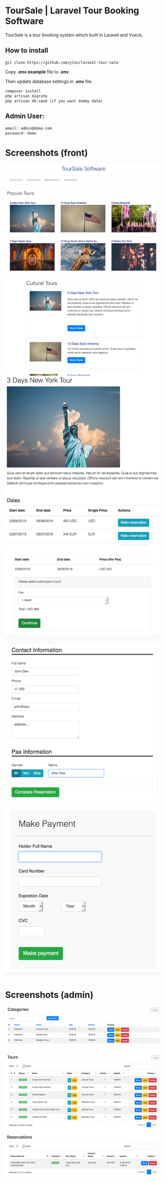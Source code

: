 # TourSale | Laravel Tour Booking Software

TourSale is a tour booking system which built in Laravel and VueJs.

## How to install

```
git clone https://github.com/ylnn/laravel-tour-sale
```

Copy **.env.example** file to **.env**

Then update database settings in **.env** file.
```
composer install
php artisan migrate 
php artisan db:seed (if you want dummy data)
```

## Admin User:
```
email: admin@demo.com
password: demo
```

# Screenshots (front)

![](screenshots/tour-booking-mainpage.png)
![](screenshots/tour-booking-category.png)
![](screenshots/tour-booking-dates.png)
![](screenshots/tour-booking-selext-pax.png)
![](screenshots/tour-booking-contact-informations.png)
![](screenshots/tour-booking-payment.png)

# Screenshots (admin)
![](screenshots/tour-booking-admin-panel.png)
![](screenshots/tour-booking-admin-panel2.png)
![](screenshots/tour-booking-admin-panel3.png)

